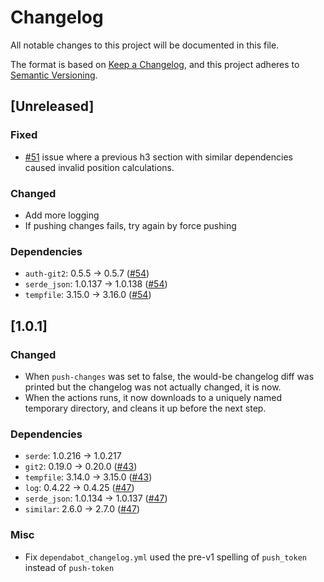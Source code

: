 # Changelog

All notable changes to this project will be documented in this file.

The format is based on [Keep a Changelog](https://keepachangelog.com/en/1.1.0/),
and this project adheres to [Semantic Versioning](https://semver.org/spec/v2.0.0.html).

## [Unreleased]

### Fixed

- [#51](https://github.com/CramBL/dependabot-changelog-writer/issues/51) issue where a previous h3 section with similar dependencies caused invalid position calculations.

### Changed

- Add more logging
- If pushing changes fails, try again by force pushing

### Dependencies

- `auth-git2`: 0.5.5 → 0.5.7 ([#54](https://github.com/CramBL/dependabot-changelog-writer/pull/54))
- `serde_json`: 1.0.137 → 1.0.138 ([#54](https://github.com/CramBL/dependabot-changelog-writer/pull/54))
- `tempfile`: 3.15.0 → 3.16.0 ([#54](https://github.com/CramBL/dependabot-changelog-writer/pull/54))

## [1.0.1]

### Changed

- When `push-changes` was set to false, the would-be changelog diff was printed but the changelog was not actually changed, it is now. 
- When the actions runs, it now downloads to a uniquely named temporary directory, and cleans it up before the next step.

### Dependencies

- `serde`: 1.0.216 → 1.0.217
- `git2`: 0.19.0 → 0.20.0 ([#43](https://github.com/CramBL/dependabot-changelog-writer/pull/43))
- `tempfile`: 3.14.0 → 3.15.0 ([#43](https://github.com/CramBL/dependabot-changelog-writer/pull/43))
- `log`: 0.4.22 → 0.4.25 ([#47](https://github.com/CramBL/dependabot-changelog-writer/pull/47))
- `serde_json`: 1.0.134 → 1.0.137 ([#47](https://github.com/CramBL/dependabot-changelog-writer/pull/47))
- `similar`: 2.6.0 → 2.7.0 ([#47](https://github.com/CramBL/dependabot-changelog-writer/pull/47))

### Misc

- Fix `dependabot_changelog.yml` used the pre-v1 spelling of `push_token` instead of `push-token`
